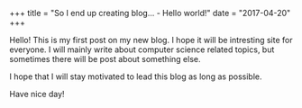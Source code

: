 +++
title = "So I end up creating blog... - Hello world!"
date = "2017-04-20"
+++

Hello! This is my first post on my new blog. I hope it will be intresting site
for everyone. I will mainly write about computer science related topics, but
sometimes there will be post about something else.

I hope that I will stay motivated to lead this blog as long as possible.

Have nice day!

